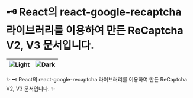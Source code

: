 # 🗝️ React의 react-google-recaptcha 라이브러리를 이용하여 만든 ReCaptcha V2, V3 문서입니다.
 
| <img src="https://user-images.githubusercontent.com/95972251/218261135-2bb1aea4-876d-4cf1-b6bd-0a86853b7e97.png" alt="Light" /> | <img src="https://user-images.githubusercontent.com/95972251/218261134-b1d6b8bf-7d76-467d-be4b-099eb836979f.png" alt="Dark" /> |
| ------------- | ------------- |

:sparkles: 🗝️ React의 react-google-recaptcha 라이브러리를 이용하여 만든 ReCaptcha V2, V3 문서입니다. :sparkles:
